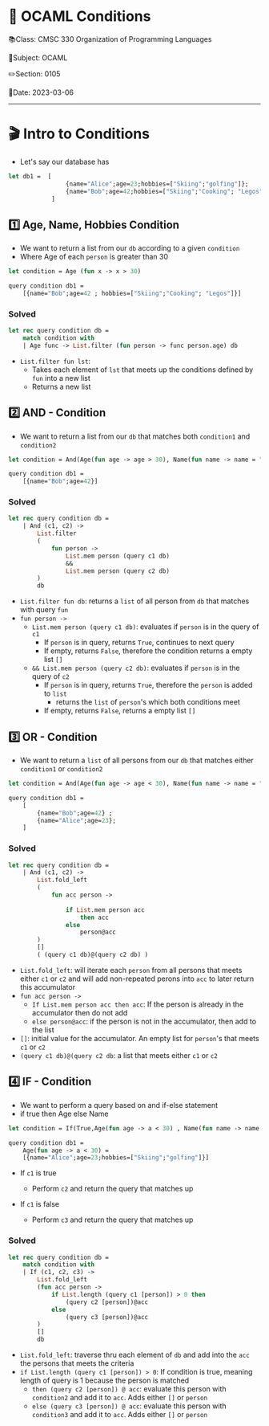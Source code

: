 # 🐫 OCAML Conditions

📚Class: CMSC 330 Organization of Programming Languages 

📓Subject: OCAML 

✏️Section: 0105 

📅Date: 2023-03-06

---

# 🎬 Intro to Conditions
- Let's say our database has
```ocaml
let db1 =  [
				{name="Alice";age=23;hobbies=["Skiing";"golfing"]}; 
				{name="Bob";age=42;hobbies=["Skiing";"Cooking"; "Legos"]}
			]
```

## 1️⃣ Age, Name, Hobbies Condition
- We want to return a list from our `db` according to a given `condition`
- Where Age of each `person` is greater than 30
```ocaml
let condition = Age (fun x -> x > 30) 

query condition db1 = 
	[{name="Bob";age=42 ; hobbies=["Skiing";"Cooking"; "Legos"]}]
```


### Solved
```ocaml
let rec query condition db =
	match condition with
	| Age func -> List.filter (fun person -> func person.age) db
```
- `List.filter fun lst`: 
	- Takes each element of `lst` that meets up the conditions defined by `fun` into a new list
	- Returns a new list

## 2️⃣ AND - Condition
- We want to return a list from our `db` that matches both `condition1` and `condition2`
```ocaml
let condition = And(Age(fun age -> age > 30), Name(fun name -> name = "Bob"));;

query condition db1 = 
	[{name="Bob";age=42}]
```

### Solved
```ocaml
let rec query condition db = 
	| And (c1, c2) -> 
		List.filter 
		(
			fun person -> 
				List.mem person (query c1 db)
				&& 
				List.mem person (query c2 db)
		)
		db
```
- `List.filter fun db`: returns a `list` of all person from `db` that matches with query `fun`
- `fun person -> `
	- `List.mem person (query c1 db)`: evaluates if `person` is in the query of `c1`
		- If `person` is in query, returns `True`, continues to next query
		- If empty, returns `False`, therefore the condition returns a empty list `[]`
	- `&& List.mem person (query c2 db)`: evaluates if `person` is in the query of `c2`
		- If `person` is in query, returns `True`, therefore the `person` is added to `list`
			- returns the `list` of `person`'s which both conditions meet 
		- If empty, returns `False`, returns a empty list `[]`

## 3️⃣ OR - Condition
- We want to return a `list` of all persons from our `db` that matches either `condition1` or `condition2`
```ocaml
let condition = And(Age(fun age -> age < 30), Name(fun name -> name = "Bob"));;

query condition db1 = 
	[
		{name="Bob";age=42} ; 
		{name="Alice";age=23}; 
	]
```

### Solved
```ocaml
let rec query condition db = 
	| And (c1, c2) -> 
		List.fold_left
		(
			fun acc person -> 
			
				if List.mem person acc
					then acc
				else 
					person@acc
		)
		[]
		( (query c1 db)@(query c2 db) )
```

- `List.fold_left`: will iterate each `person` from all persons that meets either `c1` or `c2` and will add non-repeated perons into `acc` to later return this accumulator
- `fun acc person ->`
	- `If List.mem person acc then acc`: If the person is already in the accumulator then do not add
	- `else person@acc`: if the person is not in the accumulator, then add to the list
- `[]`: initial value for the accumulator. An empty list for `person`'s that meets `c1` or `c2`
- `(query c1 db)@(query c2 db`: a list that meets either `c1` or `c2`


## 4️⃣ IF - Condition
- We want to perform a query based on and if-else statement
-  if true then Age else Name
```ocaml
let condition = If(True,Age(fun age -> a < 30) , Name(fun name -> name = "Bob"))

query condition db1 = 
	Age(fun age -> a < 30) = 
	[{name="Alice";age=23;hobbies=["Skiing";"golfing"]}]
```
- If `c1` is true
	- Perform `c2` and return the query that matches up 

- If `c1` is false
	- Perform `c3` and return the query that matches up

### Solved
```ocaml
let rec query condition db =
	match condition with
	| If (c1, c2, c3) ->
		List.fold_left
		(fun acc person ->
			if List.length (query c1 [person]) > 0 then
				(query c2 [person])@acc
			else
				(query c3 [person])@acc
		)
		[]
		db
```
- `List.fold_left`: traverse thru each element of `db` and add into the `acc` the persons that meets the criteria
- `if List.length (query c1 [person]) > 0`: If condition is true, meaning length of query is 1 because the person is matched
	- `then (query c2 [person]) @ acc`: evaluate this person with `condition2` and add it to `acc`. Adds either `[]` or `person`
	- `else (query c3 [person]) @ acc`: evaluate this person with `condition3` and add it to `acc`. Adds either `[]` or `person`